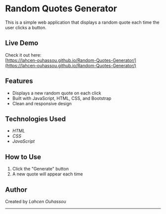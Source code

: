 # Random Quotes Generator

This is a simple web application that displays a random quote each time the user clicks a button.

## Live Demo

Check it out here:  
[https://lahcen-ouhassou.github.io/Random-Quotes-Generator/](https://lahcen-ouhassou.github.io/Random-Quotes-Generator/)

## Features

- Displays a new random quote on each click
- Built with JavaScript, HTML, CSS, and Bootstrap 
- Clean and responsive design

## Technologies Used

- *HTML*
- *CSS*
- *JavaScript*

## How to Use

1. Click the "Generate" button
2. A new quote will appear each time

## Author

Created by *Lahcen Ouhassou*

---
